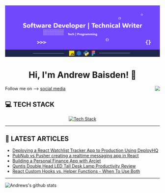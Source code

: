 ![Programmer](img/header-2025.png 'Software Developer and Technical Writer')

<h1 align="center">Hi, I'm Andrew Baisden! 👋 </h1>
<img align="right" src="https://visitor-badge.laobi.icu/badge?page_id=andrewbaisden.visitor-badge"  />

<p>

Follow me on --> <a href="https://limey.io/andrewbaisden"> social media</a>

</p>

<h2>💻 TECH STACK</h2>

<p align="center">
  <a href="https://skillicons.dev">
    <img src="https://skillicons.dev/icons?i=tailwind,js,astro,react,nodejs,py,postgres,docker,figma" alt="Tech Stack"/>
  </a>
</p>

---

<h2>📝 LATEST ARTICLES</h2>

<!-- BLOG-POST-LIST:START -->
- [Deploying a React Watchlist Tracker App to Production Using DeployHQ](https://dev.to/andrewbaisden/deploying-a-react-watchlist-tracker-app-to-production-using-deployhq-239e)
- [PubNub vs Pusher creating a realtime messaging app in React](https://dev.to/andrewbaisden/pubnub-vs-pusher-creating-a-realtime-messaging-app-in-react-2h1f)
- [Building a Personal Finance App with Arcjet](https://dev.to/andrewbaisden/building-a-personal-finance-app-with-arcjet-5c38)
- [Quntis Double Head LED Tall Desk Lamp Productivity Review](https://dev.to/andrewbaisden/quntis-double-head-led-tall-desk-lamp-productivity-review-122m)
- [React Custom Hooks vs. Helper Functions - When To Use Both](https://dev.to/andrewbaisden/react-custom-hooks-vs-helper-functions-when-to-use-both-2587)
<!-- BLOG-POST-LIST:END -->

---

![Andrews's github stats](https://github-readme-stats.vercel.app/api?username=andrewbaisden&show_icons=true&theme=tokyonight)
